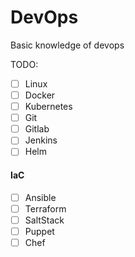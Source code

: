 # DevOps

Basic knowledge of devops


TODO:
- [ ] Linux
- [ ] Docker
- [ ] Kubernetes
- [ ] Git
- [ ] Gitlab
- [ ] Jenkins
- [ ] Helm

#### IaC
- [ ] Ansible
- [ ] Terraform
- [ ] SaltStack
- [ ] Puppet
- [ ] Chef
